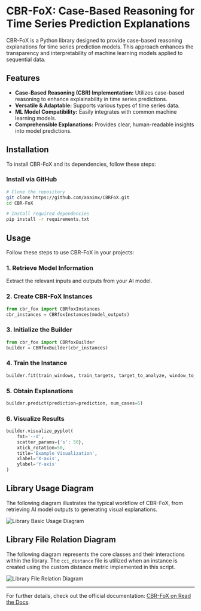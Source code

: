 ﻿# CBR-FoX: Case-Based Reasoning for Time Series Prediction Explanations

CBR-FoX is a Python library designed to provide case-based reasoning explanations for time series prediction models. This approach enhances the transparency and interpretability of machine learning models applied to sequential data.

## Features

- **Case-Based Reasoning (CBR) Implementation:** Utilizes case-based reasoning to enhance explainability in time series predictions.
- **Versatile & Adaptable:** Supports various types of time series data.
- **ML Model Compatibility:** Easily integrates with common machine learning models.
- **Comprehensible Explanations:** Provides clear, human-readable insights into model predictions.

## Installation

To install CBR-FoX and its dependencies, follow these steps:

### Install via GitHub
```bash
# Clone the repository
git clone https://github.com/aaaimx/CBRFoX.git
cd CBR-FoX

# Install required dependencies
pip install -r requirements.txt
```

## Usage

Follow these steps to use CBR-FoX in your projects:

### 1. Retrieve Model Information
Extract the relevant inputs and outputs from your AI model.

### 2. Create CBR-FoX Instances
```python
from cbr_fox import CBRfoxInstances
cbr_instances = CBRfoxInstances(model_outputs)
```

### 3. Initialize the Builder
```python
from cbr_fox import CBRfoxBuilder
builder = CBRfoxBuilder(cbr_instances)
```

### 4. Train the Instance
```python
builder.fit(train_windows, train_targets, target_to_analyze, window_to_predict)
```

### 5. Obtain Explanations
```python
builder.predict(prediction=prediction, num_cases=5)
```

### 6. Visualize Results
```python
builder.visualize_pyplot(
    fmt='--d',
    scatter_params={'s': 50},
    xtick_rotation=50,
    title='Example Visualization',
    xlabel='X-axis',
    ylabel='Y-axis'
)
```

## Library Usage Diagram

The following diagram illustrates the typical workflow of CBR-FoX, from retrieving AI model outputs to generating visual explanations.

![Library Basic Usage Diagram](https://github.com/aaaimx/CBRFoX/blob/develop/library_basic_usage_diagram.svg)

## Library File Relation Diagram

The following diagram represents the core classes and their interactions within the library. The `cci_distance` file is utilized when an instance is created using the custom distance metric implemented in this script.

![Library File Relation Diagram](https://github.com/aaaimx/CBRFoX/blob/develop/file_relation_diagram.svg)

---
For further details, check out the official documentation: [CBR-FoX on Read the Docs](https://cbr-fox.readthedocs.io/en/latest/overview.html).


